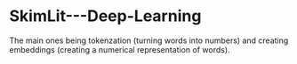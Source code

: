 # SkimLit---Deep-Learning
The main ones being tokenzation (turning words into numbers) and creating embeddings (creating a numerical representation of words).
